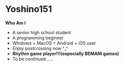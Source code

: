 # Yoshino151

**Who Am I**

- A senior high school student
- A programming beginner
- Windows  + MacOS + Android + iOS user
- Enjoy postcrossing now ^_^
- **Rhythm game player!!!(especially BEMANI games)**
- To be continued......